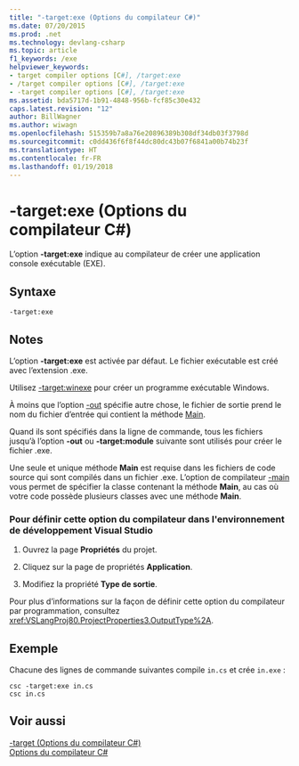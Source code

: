 ```yaml
---
title: "-target:exe (Options du compilateur C#)"
ms.date: 07/20/2015
ms.prod: .net
ms.technology: devlang-csharp
ms.topic: article
f1_keywords: /exe
helpviewer_keywords:
- target compiler options [C#], /target:exe
- /target compiler options [C#], /target:exe
- -target compiler options [C#], /target:exe
ms.assetid: bda5717d-1b91-4848-956b-fcf85c30e432
caps.latest.revision: "12"
author: BillWagner
ms.author: wiwagn
ms.openlocfilehash: 515359b7a8a76e20896389b308df34db03f3798d
ms.sourcegitcommit: c0dd436f6f8f44dc80dc43b07f6841a00b74b23f
ms.translationtype: HT
ms.contentlocale: fr-FR
ms.lasthandoff: 01/19/2018
---
```

# <a name="-targetexe-c-compiler-options"></a>-target:exe (Options du compilateur C#)
L’option **-target:exe** indique au compilateur de créer une application console exécutable (EXE).  
  
## <a name="syntax"></a>Syntaxe  
  
```console  
-target:exe  
```  
  
## <a name="remarks"></a>Notes  
 L’option **-target:exe** est activée par défaut. Le fichier exécutable est créé avec l’extension .exe.  
  
 Utilisez [-target:winexe](../../../csharp/language-reference/compiler-options/target-winexe-compiler-option.md) pour créer un programme exécutable Windows.  
  
 À moins que l’option [-out](../../../csharp/language-reference/compiler-options/out-compiler-option.md) spécifie autre chose, le fichier de sortie prend le nom du fichier d’entrée qui contient la méthode [Main](../../../csharp/programming-guide/main-and-command-args/index.md).  
  
 Quand ils sont spécifiés dans la ligne de commande, tous les fichiers jusqu’à l’option **-out** ou **-target:module** suivante sont utilisés pour créer le fichier .exe.  
  
 Une seule et unique méthode **Main** est requise dans les fichiers de code source qui sont compilés dans un fichier .exe. L’option de compilateur [-main](../../../csharp/language-reference/compiler-options/main-compiler-option.md) vous permet de spécifier la classe contenant la méthode **Main**, au cas où votre code possède plusieurs classes avec une méthode **Main**.  
  
### <a name="to-set-this-compiler-option-in-the-visual-studio-development-environment"></a>Pour définir cette option du compilateur dans l'environnement de développement Visual Studio  
  
1.  Ouvrez la page **Propriétés** du projet.  
  
2.  Cliquez sur la page de propriétés **Application**.  
  
3.  Modifiez la propriété **Type de sortie**.  
  
 Pour plus d’informations sur la façon de définir cette option du compilateur par programmation, consultez <xref:VSLangProj80.ProjectProperties3.OutputType%2A>.  
  
## <a name="example"></a>Exemple  
 Chacune des lignes de commande suivantes compile `in.cs` et crée `in.exe` :  
  
```console  
csc -target:exe in.cs  
csc in.cs  
```  
  
## <a name="see-also"></a>Voir aussi  
 [-target (Options du compilateur C#)](../../../csharp/language-reference/compiler-options/target-compiler-option.md)  
 [Options du compilateur C#](../../../csharp/language-reference/compiler-options/index.md)
